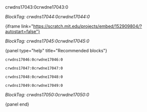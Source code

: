 crwdns17043:0crwdne17043:0

*BlockTag: crwdns17044:0crwdne17044:0*

{iframe link="https://scratch.mit.edu/projects/embed/152909804/?autostart=false"}

*BlockTag: crwdns17045:0crwdne17045:0*

{panel type="help" title="Recommended blocks"}

<pre><code class="scratch:split:random">crwdns17046:0crwdne17046:0
</code></pre>

<pre><code class="scratch:split:random">crwdns17047:0crwdne17047:0
</code></pre>

<pre><code class="scratch:split:random">crwdns17048:0crwdne17048:0
</code></pre>

<pre><code class="scratch:split:random">crwdns17049:0crwdne17049:0
</code></pre>

*BlockTag: crwdns17050:0crwdne17050:0*

{panel end}